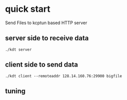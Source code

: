 
# quick start

Send Files to kcptun based HTTP server


## server side to receive data

```
./kdt server
```

## client side to send data

```
./kdt client --remoteaddr 128.14.160.76:29900 bigfile
```

## tuning  
